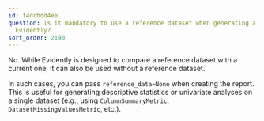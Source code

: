 ```yaml
---
id: f4dcbdd4ee
question: Is it mandatory to use a reference dataset when generating a report with
  Evidently?
sort_order: 2190
---
```


No. While Evidently is designed to compare a reference dataset with a current one, it can also be used without a reference dataset.

In such cases, you can pass `reference_data=None` when creating the report. This is useful for generating descriptive statistics or univariate analyses on a single dataset (e.g., using `ColumnSummaryMetric`, `DatasetMissingValuesMetric`, etc.).